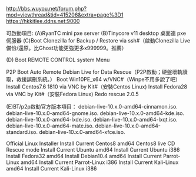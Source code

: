 http://bbs.wuyou.net/forum.php?mod=viewthread&tid=415206&extra=page%3D1
https://hkkitlee.ddns.net:9000

可啟動項目:
(A)RyanTC mini pxe server
(B)Tinycore v11 desktop 桌面連 pxe 伺服器
(C)Boot Clonezilla for Backup / Restore via ssh#（啟動Clonezilla Live備份/還原。比Ghost功能更強更多x999999。推薦）


(D) Boot REMOTE CONTROL system Menu

P2P Boot Auto Remote Debian Live for Data Rescue（P2P啟動；硬盤壞軌讀取，救援誤刪系統。）
Boot Win10PE_x64 w/VNC#（Winpe不用多說了吧）
Install Centos7.6 1810 via VNC by Kit#（安裝Centos Linux)
Install Fedora28 via VNC by Kit#（安裝Fedora Linux)
Redo rescue 2.0.5

(E)BT/p2p啟動官方版本項目：
debian-live-10.x.0-amd64-cinnamon.iso.
debian-live-10.x.0-amd64-gnome.iso.
debian-live-10.x.0-amd64-kde.iso.
debian-live-10.x.0-amd64-lxde.iso.
debian-live-10.x.0-amd64-lxqt.iso.
debian-live-10.x.0-amd64-mate.iso.
debian-live-10.x.0-amd64-standard.iso.
debian-live-10.x.0-amd64-xfce.iso.

Official Linux Installer
Install Current Centos8 amd64
Centos8 live CD Rescue mode
Install Current Ubuntu amd64
Install Current Ubuntu i386
Install Fedora32 amd64
Install Debian10.4 amd64
Install Current Parrot-Linux amd64
Install Current Parrot-Linux i386
Install Current Kali-Linux amd64
Install Current Kali-Linux i386

